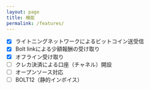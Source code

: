 ```yaml
---
layout: page
title: 機能
permalink: /features/
---
```


- [x] ライトニングネットワークによるビットコイン送受信
- [x] Bolt linkによる少額報酬の受け取り
- [x] オフライン受け取り
- [ ] クレカ決済による口座（チャネル）開設
- [ ] オープンソース対応
- [ ] BOLT12（静的インボイス）